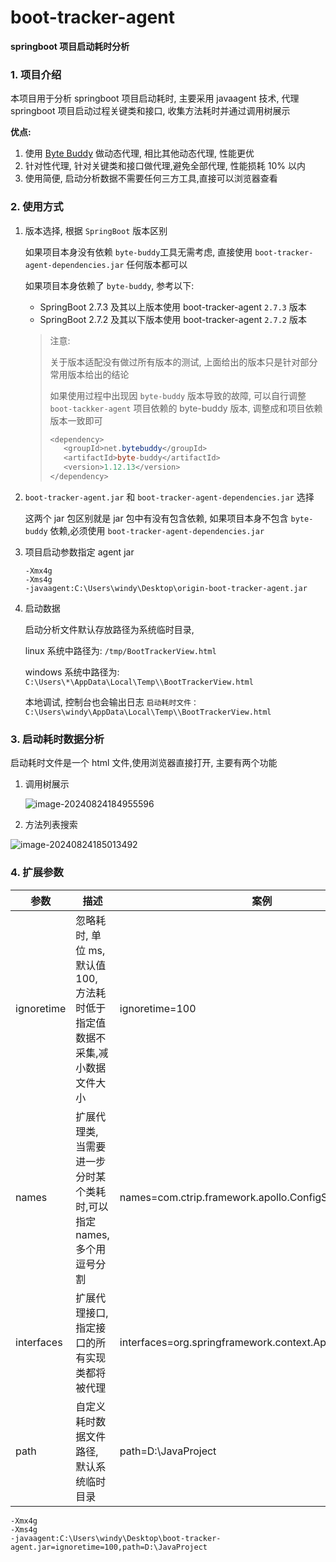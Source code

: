 # boot-tracker-agent

**springboot 项目启动耗时分析**

### 1. 项目介绍

本项目用于分析 springboot 项目启动耗时, 主要采用 javaagent 技术, 代理 springboot 项目启动过程关键类和接口, 收集方法耗时并通过调用树展示

**优点:**

1. 使用  [Byte Buddy](https://bytebuddy.net/#/tutorial) 做动态代理, 相比其他动态代理, 性能更优
2. 针对性代理, 针对关键类和接口做代理,避免全部代理, 性能损耗 10% 以内
3. 使用简便, 启动分析数据不需要任何三方工具,直接可以浏览器查看

### 2. 使用方式

1. 版本选择, 根据 `SpringBoot` 版本区别 

   如果项目本身没有依赖 `byte-buddy`工具无需考虑, 直接使用 `boot-tracker-agent-dependencies.jar` 任何版本都可以

   如果项目本身依赖了 `byte-buddy`, 参考以下: 

   * SpringBoot 2.7.3 及其以上版本使用 boot-tracker-agent `2.7.3` 版本
   * SpringBoot 2.7.2 及其以下版本使用 boot-tracker-agent `2.7.2` 版本

   >注意:
   >
   >关于版本适配没有做过所有版本的测试, 上面给出的版本只是针对部分常用版本给出的结论
   >
   >如果使用过程中出现因 `byte-buddy`  版本导致的故障, 可以自行调整 `boot-tackker-agent` 项目依赖的 byte-buddy 版本, 调整成和项目依赖版本一致即可
   >
   >```java
   ><dependency>
   >    <groupId>net.bytebuddy</groupId>
   >    <artifactId>byte-buddy</artifactId>
   >    <version>1.12.13</version>
   ></dependency>
   >```

2. `boot-tracker-agent.jar` 和 `boot-tracker-agent-dependencies.jar` 选择

   这两个 jar 包区别就是 jar 包中有没有包含依赖, 如果项目本身不包含 `byte-buddy` 依赖,必须使用 `boot-tracker-agent-dependencies.jar` 

   

3. 项目启动参数指定 agent jar

   ```properties
   -Xmx4g
   -Xms4g
   -javaagent:C:\Users\windy\Desktop\origin-boot-tracker-agent.jar
   ```

4. 启动数据

   启动分析文件默认存放路径为系统临时目录, 

   linux 系统中路径为: `/tmp/BootTrackerView.html`

   windows 系统中路径为: `C:\Users\*\AppData\Local\Temp\\BootTrackerView.html`

   本地调试, 控制台也会输出日志 `启动耗时文件：C:\Users\windy\AppData\Local\Temp\\BootTrackerView.html`

### 3. 启动耗时数据分析

启动耗时文件是一个 html 文件,使用浏览器直接打开, 主要有两个功能

1. 调用树展示

   ![image-20240824184955596](D:\workspace\java笔记\atm\README\image-20240824184955596.png)

2. 方法列表搜索

![image-20240824185013492](D:\workspace\java笔记\atm\README\image-20240824185013492.png)



### 4. 扩展参数

| 参数       | 描述                                                         | 案例                                                       |
| ---------- | ------------------------------------------------------------ | ---------------------------------------------------------- |
| ignoretime | 忽略耗时, 单位 ms, 默认值 100, 方法耗时低于指定值数据不采集,减小数据文件大小 | ignoretime=100                                             |
| names      | 扩展代理类, 当需要进一步分时某个类耗时,可以指定 names, 多个用逗号分割 | names=com.ctrip.framework.apollo.ConfigService             |
| interfaces | 扩展代理接口, 指定接口的所有实现类都将被代理                 | interfaces=org.springframework.context.ApplicationListener |
| path       | 自定义耗时数据文件路径, 默认系统临时目录                     | path=D:\JavaProject                                        |

```properties
-Xmx4g
-Xms4g
-javaagent:C:\Users\windy\Desktop\boot-tracker-agent.jar=ignoretime=100,path=D:\JavaProject
```

